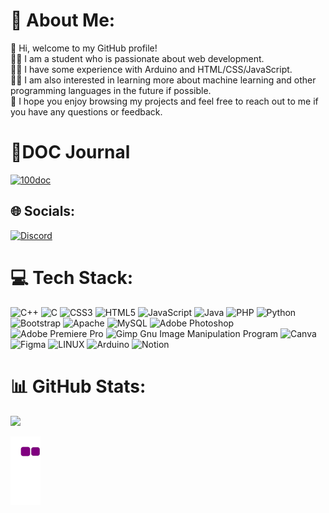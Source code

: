 # 💫 About Me:
👋 Hi, welcome to my GitHub profile!<br>
👩‍🎓 I am a student who is passionate about web development.<br>
👩‍💻 I have some experience with Arduino and HTML/CSS/JavaScript.<br>
👩‍🔬 I am also interested in learning more about machine learning and other programming languages in the future if possible.<br>
🙌 I hope you enjoy browsing my projects and feel free to reach out to me if you have any questions or feedback.<br>

# 💯DOC Journal
[![100doc](https://img.shields.io/badge/Notion-000000?style=for-the-badge&logo=notion&logoColor=white)](https://amshafinedu.notion.site/100DaysOfCode-c4ce19eb28e44a268ef3c75579a70ded)

## 🌐 Socials:
[![Discord](https://img.shields.io/badge/Discord-%237289DA.svg?logo=discord&logoColor=white)](https://discord.gg) 

# 💻 Tech Stack:
![C++](https://img.shields.io/badge/c++-%2300599C.svg?style=flat&logo=c%2B%2B&logoColor=white) ![C](https://img.shields.io/badge/c-%2300599C.svg?style=flat&logo=c&logoColor=white) ![CSS3](https://img.shields.io/badge/css3-%231572B6.svg?style=flat&logo=css3&logoColor=white) ![HTML5](https://img.shields.io/badge/html5-%23E34F26.svg?style=flat&logo=html5&logoColor=white) ![JavaScript](https://img.shields.io/badge/javascript-%23323330.svg?style=flat&logo=javascript&logoColor=%23F7DF1E) ![Java](https://img.shields.io/badge/java-%23ED8B00.svg?style=flat&logo=java&logoColor=white) ![PHP](https://img.shields.io/badge/php-%23777BB4.svg?style=flat&logo=php&logoColor=white) ![Python](https://img.shields.io/badge/python-3670A0?style=flat&logo=python&logoColor=ffdd54) ![Bootstrap](https://img.shields.io/badge/bootstrap-%23563D7C.svg?style=flat&logo=bootstrap&logoColor=white) ![Apache](https://img.shields.io/badge/apache-%23D42029.svg?style=flat&logo=apache&logoColor=white) ![MySQL](https://img.shields.io/badge/mysql-%2300f.svg?style=flat&logo=mysql&logoColor=white) ![Adobe Photoshop](https://img.shields.io/badge/adobephotoshop-%2331A8FF.svg?style=flat&logo=adobephotoshop&logoColor=white) ![Adobe Premiere Pro](https://img.shields.io/badge/Adobe%20Premiere%20Pro-9999FF.svg?style=flat&logo=Adobe%20Premiere%20Pro&logoColor=white) ![Gimp Gnu Image Manipulation Program](https://img.shields.io/badge/Gimp-657D8B?style=flat&logo=gimp&logoColor=FFFFFF) ![Canva](https://img.shields.io/badge/Canva-%2300C4CC.svg?style=flat&logo=Canva&logoColor=white) 	![Figma](https://img.shields.io/badge/figma-%23F24E1E.svg?style=flat&logo=figma&logoColor=white) ![LINUX](https://img.shields.io/badge/Linux-FCC624?style=flat&logo=linux&logoColor=black) ![Arduino](https://img.shields.io/badge/-Arduino-00979D?style=flat&logo=Arduino&logoColor=white) ![Notion](https://img.shields.io/badge/Notion-%23000000.svg?style=flat&logo=notion&logoColor=white)
# 📊 GitHub Stats:
![](https://github-readme-streak-stats.herokuapp.com/?user=AMS-EDU&theme=default&hide_border=false)<br/>

<!-- Assited by with GPRM ( https://gprm.itsvg.in ) -->

![snake gif](https://github.com/AMS-EDU/AMS-EDU/blob/output/github-contribution-grid-snake.gif)
